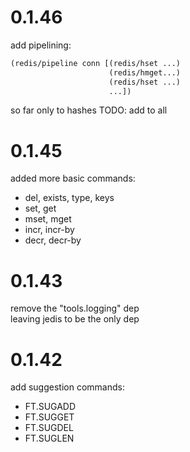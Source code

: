 # 0.1.46

add pipelining:

```clojure
(redis/pipeline conn [(redis/hset ...)
                      (redis/hmget...)
                      (redis/hset ...)
                      ...])
```

so far only to hashes
TODO: add to all

# 0.1.45

added more basic commands:

* del, exists, type, keys
* set, get
* mset, mget
* incr, incr-by
* decr, decr-by

# 0.1.43

remove the "tools.logging" dep<br/>
leaving jedis to be the only dep

# 0.1.42

add suggestion commands:

* FT.SUGADD
* FT.SUGGET
* FT.SUGDEL
* FT.SUGLEN
